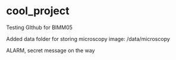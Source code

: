 # cool_project
Testing GIthub for BIMM05

Added data folder for storing microscopy image: /data/microscopy




ALARM, secret message on the way